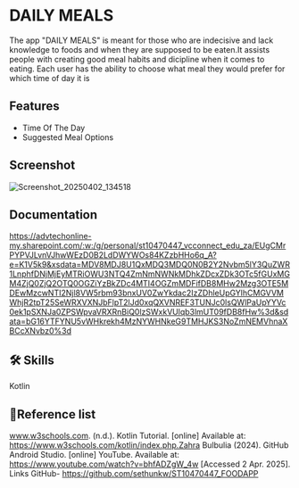 
# DAILY MEALS

The app "DAILY MEALS" is meant for those who are indecisive and lack knowledge to foods and when they are supposed to be eaten.It assists people with creating good meal habits and dicipline when it comes to eating. Each user has the ability to choose what meal they would prefer for which time of day it is 


## Features

- Time Of The Day
- Suggested Meal Options

## Screenshot 
![Screenshot_20250402_134518](https://github.com/user-attachments/assets/4cc39c1b-0a00-4f6b-94cc-23572b4a0891)



## Documentation



https://advtechonline-my.sharepoint.com/:w:/g/personal/st10470447_vcconnect_edu_za/EUgCMrPYPVJLvnVJhwWEzD0B2LdDWYWOs84KZzbHHo6q_A?e=K1V5k9&xsdata=MDV8MDJ8U1QxMDQ3MDQ0N0B2Y2Nvbm5lY3QuZWR1LnphfDNjMjEyMTRiOWU3NTQ4ZmNmNWNkMDhkZDcxZDk3OTc5fGUxMGM4ZjQ0ZjQ2OTQ0OGZiYzBkZDc4MTI4OGZmMDFifDB8MHw2Mzg3OTE5MDEwMzcwNTI2Njl8VW5rbm93bnxUV0ZwYkdac2IzZDhleUpGYlhCMGVVMWhjR2tpT25SeWRXVXNJbFlpT2lJd0xqQXVNREF3TUNJc0lsQWlPaUpYYVc0ek1pSXNJa0ZPSWpvaVRXRnBiQ0lzSWxkVUlqb3lmUT09fDB8fHw%3d&sdata=bG16YTFYNU5vWHkrekh4MzNYWHNkeG9TMHJKS3NoZmNEMVhnaXBCcXNvbz0%3d
## 🛠 Skills
Kotlin


## 🔗Reference list
www.w3schools.com. (n.d.). Kotlin Tutorial. [online] Available at: https://www.w3schools.com/kotlin/index.php.Zahra Bulbulia (2024). GitHub Android Studio. [online] YouTube. Available at: https://www.youtube.com/watch?v=bhfADZgW_4w [Accessed 2 Apr. 2025]. Links
GitHub- https://github.com/sethunkw/ST10470447_FOODAPP

